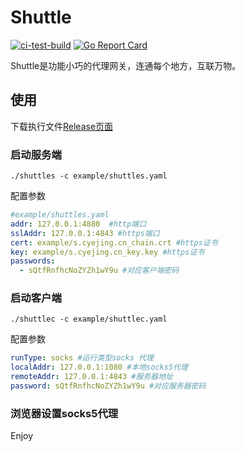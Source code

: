 # Shuttle
[![ci-test-build](https://github.com/cyejing/shuttle/actions/workflows/ci-test-build.yml/badge.svg)](https://github.com/cyejing/shuttle/actions/workflows/ci-test-build.yml)
[![Go Report Card](https://goreportcard.com/badge/github.com/cyejing/shuttle)](https://goreportcard.com/report/github.com/cyejing/shuttle)

Shuttle是功能小巧的代理网关，连通每个地方，互联万物。

## 使用
下载执行文件[Release页面](https://github.com/cyejing/shuttle/releases)
### 启动服务端
``./shuttles -c example/shuttles.yaml``

配置参数
```yaml
#example/shuttles.yaml
addr: 127.0.0.1:4880  #http端口
sslAddr: 127.0.0.1:4843 #https端口
cert: example/s.cyejing.cn_chain.crt #https证书
key: example/s.cyejing.cn_key.key #https证书
passwords:
  - sQtfRnfhcNoZYZh1wY9u #对应客户端密码
```
### 启动客户端
``./shuttlec -c example/shuttlec.yaml``

配置参数
```yaml
runType: socks #运行类型socks 代理
localAddr: 127.0.0.1:1080 #本地socks5代理
remoteAddr: 127.0.0.1:4843 #服务器地址
password: sQtfRnfhcNoZYZh1wY9u #对应服务器密码

```

### 浏览器设置socks5代理
Enjoy
